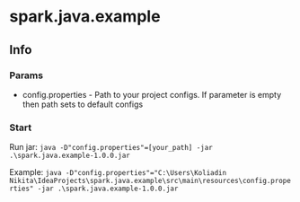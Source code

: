 # spark.java.example

## Info

### Params

* config.properties - Path to your project configs. If parameter is empty then path sets to default configs

### Start

Run jar: `java -D"config.properties"=[your_path] -jar .\spark.java.example-1.0.0.jar`

Example: `java -D"config.properties"="C:\Users\Koliadin Nikita\IdeaProjects\spark.java.example\src\main\resources\config.properties" -jar .\spark.java.example-1.0.0.jar`
